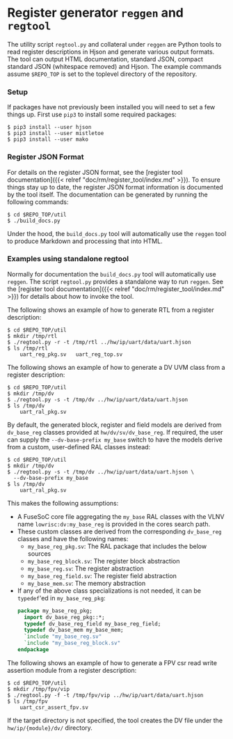 # Register generator `reggen` and `regtool`

The utility script `regtool.py` and collateral under `reggen` are Python
tools to read register descriptions in Hjson and generate various output
formats. The tool can output HTML documentation, standard JSON, compact
standard JSON (whitespace removed) and Hjson.  The example commands assume
`$REPO_TOP` is set to the toplevel directory of the repository.

### Setup

If packages have not previously been installed you will need to set a
few things up. First use `pip3` to install some required packages:

```console
$ pip3 install --user hjson
$ pip3 install --user mistletoe
$ pip3 install --user mako
```

### Register JSON Format

For details on the register JSON format, see the
[register tool documentation]({{< relref "doc/rm/register_tool/index.md" >}}).
To ensure things stay up to date, the register JSON format information
is documented by the tool itself.
The documentation can be generated by running the following commands:

```console
$ cd $REPO_TOP/util
$ ./build_docs.py
```
Under the hood, the `build_docs.py` tool will automatically use the `reggen`
tool to produce Markdown and processing that into HTML.

### Examples using standalone regtool

Normally for documentation the `build_docs.py` tool will automatically
use `reggen`. The script `regtool.py` provides a standalone way to run
`reggen`. See the
[register tool documentation]({{< relref "doc/rm/register_tool/index.md" >}})
for details about how to invoke the tool.

The following shows an example of how to generate RTL from a register
description:

```console
$ cd $REPO_TOP/util
$ mkdir /tmp/rtl
$ ./regtool.py -r -t /tmp/rtl ../hw/ip/uart/data/uart.hjson
$ ls /tmp/rtl
    uart_reg_pkg.sv   uart_reg_top.sv
```

The following shows an example of how to generate a DV UVM class from
a register description:

```console
$ cd $REPO_TOP/util
$ mkdir /tmp/dv
$ ./regtool.py -s -t /tmp/dv ../hw/ip/uart/data/uart.hjson
$ ls /tmp/dv
    uart_ral_pkg.sv
```

By default, the generated block, register and field models are derived from
`dv_base_reg` classes provided at `hw/dv/sv/dv_base_reg`. If required, the user
can supply the `--dv-base-prefix my_base` switch to have the models derive from
a custom, user-defined RAL classes instead:

```console
$ cd $REPO_TOP/util
$ mkdir /tmp/dv
$ ./regtool.py -s -t /tmp/dv ../hw/ip/uart/data/uart.hjson \
  --dv-base-prefix my_base
$ ls /tmp/dv
    uart_ral_pkg.sv
```

This makes the following assumptions:
- A FuseSoC core file aggregating the `my_base` RAL classes with the VLNV
  name `lowrisc:dv:my_base_reg` is provided in the cores search path.
- These custom classes are derived from the corresponding `dv_base_reg` classes
  and have the following names:
  - `my_base_reg_pkg.sv`: The RAL package that includes the below sources
  - `my_base_reg_block.sv`: The register block abstraction
  - `my_base_reg.sv`: The register abstraction
  - `my_base_reg_field.sv`: The register field abstraction
  - `my_base_mem.sv`: The memory abstraction
- If any of the above class specializations is not needed, it can be
  `typedef`'ed in `my_base_reg_pkg`:
  ```systemverilog
  package my_base_reg_pkg;
    import dv_base_reg_pkg::*;
    typedef dv_base_reg_field my_base_reg_field;
    typedef dv_base_mem my_base_mem;
    `include "my_base_reg.sv"
    `include "my_base_reg_block.sv"
  endpackage
  ```

The following shows an example of how to generate a FPV csr read write assertion
module from a register description:

```console
$ cd $REPO_TOP/util
$ mkdir /tmp/fpv/vip
$ ./regtool.py -f -t /tmp/fpv/vip ../hw/ip/uart/data/uart.hjson
$ ls /tmp/fpv
    uart_csr_assert_fpv.sv
```

If the target directory is not specified, the tool creates the DV file
under the `hw/ip/{module}/dv/` directory.
